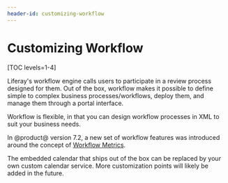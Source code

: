 ```yaml
---
header-id: customizing-workflow
---
```


# Customizing Workflow

[TOC levels=1-4]

Liferay's workflow engine calls users to participate in a review process
designed for them. Out of the box, workflow makes it possible to define simple
to complex business processes/workflows, deploy them, and manage them through
a portal interface.

Workflow is flexible, in that you can design workflow processes in XML to suit
your business needs.

In @product@ version 7.2, a new set of workflow features was introduced around
the concept of
[Workflow Metrics](/docs/7-2/customization/-/knowledge_base/c/creating-sla-calendars).

The embedded calendar that ships out of the box can be replaced by your own
custom calendar service. More customization points will likely be added in the
future.
